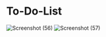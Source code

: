 # To-Do-List
![Screenshot (56)](https://user-images.githubusercontent.com/64732986/158848296-cf6446dd-56e5-4e6f-950b-825b95e667a6.png)
![Screenshot (57)](https://user-images.githubusercontent.com/64732986/158848498-51e96b9b-1144-43af-92a6-c2afd48a55ce.png)
